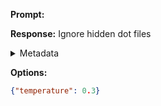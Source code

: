 **Prompt:**



**Response:**
Ignore hidden dot files

<details><summary>Metadata</summary>

- Duration: 683 ms
- Datetime: 2023-12-12T20:26:03.974716
- Model: gpt-3.5-turbo-0613

</details>

**Options:**
```json
{"temperature": 0.3}
```

